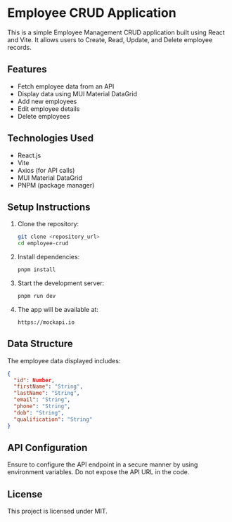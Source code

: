# Employee CRUD Application

This is a simple Employee Management CRUD application built using React and Vite. It allows users to Create, Read, Update, and Delete employee records.

## Features
- Fetch employee data from an API
- Display data using MUI Material DataGrid
- Add new employees
- Edit employee details
- Delete employees

## Technologies Used
- React.js
- Vite
- Axios (for API calls)
- MUI Material DataGrid
- PNPM (package manager)

## Setup Instructions
1. Clone the repository:
   ```sh
   git clone <repository_url>
   cd employee-crud
   ```
2. Install dependencies:
   ```sh
   pnpm install
   ```
3. Start the development server:
   ```sh
   pnpm run dev
   ```
4. The app will be available at:
   ```
   https://mockapi.io
   ```

## Data Structure
The employee data displayed includes:
```json
{
  "id": Number,
  "firstName": "String",
  "lastName": "String",
  "email": "String",
  "phone": "String",
  "dob": "String",
  "qualification": "String"
}
```

## API Configuration
Ensure to configure the API endpoint in a secure manner by using environment variables. Do not expose the API URL in the code.

## License
This project is licensed under MIT.

